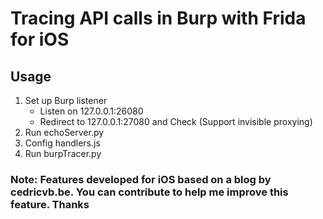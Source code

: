 # Tracing API calls in Burp with Frida for iOS

## Usage
1. Set up Burp listener
    - Listen on 127.0.0.1:26080
    - Redirect to 127.0.0.1:27080 and Check (Support invisible proxying)
1. Run echoServer.py
1. Config handlers.js
1. Run burpTracer.py

### Note: Features developed for iOS based on a blog by cedricvb.be. You can contribute to help me improve this feature. Thanks
